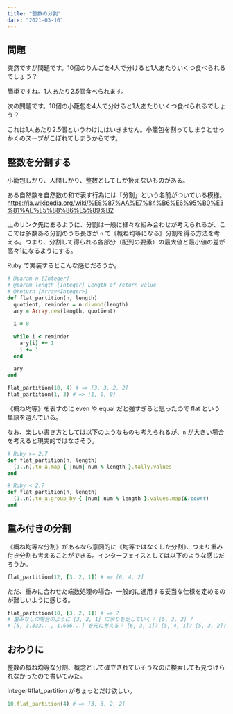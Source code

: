 ```yaml
---
title: "整数の分割"
date: "2021-03-16"
---
```


## 問題

突然ですが問題です。10個のりんごを4人で分けると1人あたりいくつ食べられるでしょう？

簡単ですね。1人あたり2.5個食べられます。

次の問題です。10個の小籠包を4人で分けると1人あたりいくつ食べられるでしょう？

これは1人あたり2.5個というわけにはいきません。小籠包を割ってしまうとせっかくのスープがこぼれてしまうからです。

## 整数を分割する

小籠包しかり、人間しかり、整数としてしか扱えないものがある。

ある自然数を自然数の和で表す行為には「分割」という名前がついている模様。
https://ja.wikipedia.org/wiki/%E8%87%AA%E7%84%B6%E6%95%B0%E3%81%AE%E5%88%86%E5%89%B2

上のリンク先にあるように、分割は一般に様々な組み合わせが考えられるが、ここでは多数ある分割のうち長さが `n` で《概ね均等になる》分割を得る方法を考える。つまり、分割して得られる各部分（配列の要素）の最大値と最小値の差が高々1になるようにする。

Ruby で実装するとこんな感じだろうか。

```ruby
# @param n [Integer]
# @param length [Integer] Length of return value
# @return [Array<Integer>]
def flat_partition(n, length)
  quotient, reminder = n.divmod(length)
  ary = Array.new(length, quotient)
  
  i = 0
  
  while i < reminder
    ary[i] += 1
    i += 1
  end
  
  ary
end

flat_partition(10, 4) # => [3, 3, 2, 2]
flat_partition(1, 3) # => [1, 0, 0]
```

《概ね均等》を表すのに even や equal だと強すぎると思ったので flat という単語を選んでいる。

なお、楽しい書き方としては以下のようなものも考えられるが、`n` が大きい場合を考えると現実的ではなさそう。

```ruby
# Ruby >= 2.7
def flat_partition(n, length)
  (1..n).to_a.map { |num| num % length }.tally.values
end

# Ruby < 2.7
def flat_partition(n, length)
  (1..n).to_a.group_by { |num| num % length }.values.map(&:count)
end
```

## 重み付きの分割

《概ね均等な分割》があるなら意図的に《均等ではなくした分割》、つまり重み付き分割も考えることができる。インターフェイスとしては以下のような感じだろうか。

```ruby
flat_partition(12, [3, 2, 1]) # => [6, 4, 2]
```

ただ、重みに合わせた端数処理の場合、一般的に通用する妥当な仕様を定めるのが難しいように感じる。

```ruby
flat_partition(10, [3, 2, 1]) # => ?
# 重みなしの場合のように [3, 2, 1] に余りを足していく？ [5, 3, 2] ?
# [5, 3.333..., 1.666...] を元に考える？ [6, 3, 1]? [5, 4, 1]? [5, 3, 2]?
```

## おわりに

整数の概ね均等な分割、概念として確立されていそうなのに検索しても見つけられなかったので書いてみた。

Integer#flat_partition がちょっとだけ欲しい。

```ruby
10.flat_partition(4) # => [3, 3, 2, 2]
```
